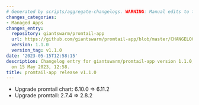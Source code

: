 ```yaml
---
# Generated by scripts/aggregate-changelogs. WARNING: Manual edits to this files will be overwritten.
changes_categories:
- Managed Apps
changes_entry:
  repository: giantswarm/promtail-app
  url: https://github.com/giantswarm/promtail-app/blob/master/CHANGELOG.md#110---2023-05-15
  version: 1.1.0
  version_tag: v1.1.0
date: '2023-05-15T12:58:15'
description: Changelog entry for giantswarm/promtail-app version 1.1.0, published
  on 15 May 2023, 12:58.
title: promtail-app release v1.1.0
---
```


- Upgrade promtail chart: 6.10.0 => 6.11.2
- Upgrade promtail: 2.7.4 => 2.8.2
